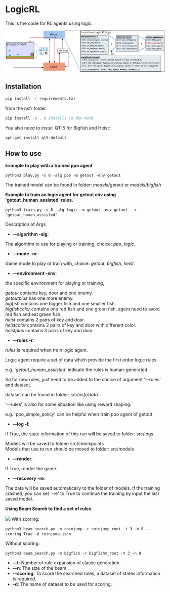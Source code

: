 # LogicRL
This is the code for RL agents using logic.
![](image/LogicRL.png)

## Installation

```bash
pip install -r requirements.txt
```
from the nsfr folder:
```bash
pip install -e . # installs in dev mode
```

You also need to install QT-5 for Bigfish and Heist:
```bash
apt-get install qt5-default
```

## How to use


**Example to play with a trained ppo agent**
```
python3 play.py -s 0 -alg ppo -m getout -env getout  
```  
The trained model can be found in folder: _models/getout_ or _models/bigfish_

**Example to train an logic agent for getout env using 'getout_human_assisted' rules.**
```
python3 train.py -s 0 -alg logic -m getout -env getout  -r 'getout_human_assisted'
```

Description of Args

* **--algorithm -alg**:

The algorithm to use for playing or training, choice: _ppo_, _logic_.

* **--mode -m**:

Game mode to play or train with, choice: _getout_, _bigfish_, _heist_.

* **--environment -env**:

the specific environment for playing or training,

_getout_ contains key, door and one enemy.  
_getoutplus_ has one more enemy.  
_bigfish_  contains one bigger fish and one smaller fish.  
_bigfishcolor_  contains one red fish and one green fish. agent need to avoid red fish and eat green fish.  
_heist_  contains 2 pairs of key and door.  
_heistcolor_  contains 2 pairs of key and door with different color.  
_heistplus_    contains 3 pairs of key and door.  
* **--rules -r**:

_rules_ is required when train logic agent.

Logic agent require a set of data which provide the first order logic rules.  

e.g. '_getout_human_assisted_' indicate the rules is human-generated.

So for new rules, just need to be added to the choice of argument '--rules' and dataset.  

dataset can be found in folder: _src/nsfr/data_

'--rules' is also for some situation like using reward shaping:  

e.g. 'ppo_simple_policy' can be helpful when train ppo agent of getout

* **--log -l**: 

if True, the state information of this run will be saved to folder: src/logs

Models will be saved to folder: src/checkpoints  
Models that use to run should be moved to folder: src/models

* **--render**:

If True, render the game.

* **--recovery -re**:  

The data will be saved automatically to the folder of models.
If the training crashed, you can set '-re' to True to continue the training by input the last saved model.


**Using Beam Search to find a set of rules**

![](image/beam_search.png)
With scoring:
```
python3 beam_search.py -m coinjump -r coinjump_root -t 3 -n 8 --scoring True -d coinjump.json  
``` 

Without scoring:
``` 
python3 beam_search.py -m bigfish -r bigfishm_root -t 3 -n 8 
``` 
* **--t**:  Number of rule expansion of clause generation.
* **--n**:  The size of the beam.
* **--scoring**: To score the searched rules, a dataset of states information is required.
* **-d**: The name of dataset to be used for scoring.

